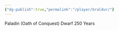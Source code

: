 ```yaml
---
{"dg-publish":true,"permalink":"/player/braldur/"}
---
```



Paladin (Oath of Conquest)
Dwarf
250 Years
